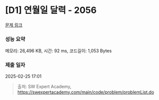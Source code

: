 # [D1] 연월일 달력 - 2056 

[문제 링크](https://swexpertacademy.com/main/code/problem/problemDetail.do?contestProbId=AV5QLkdKAz4DFAUq) 

### 성능 요약

메모리: 26,496 KB, 시간: 92 ms, 코드길이: 1,053 Bytes

### 제출 일자

2025-02-25 17:01



> 출처: SW Expert Academy, https://swexpertacademy.com/main/code/problem/problemList.do